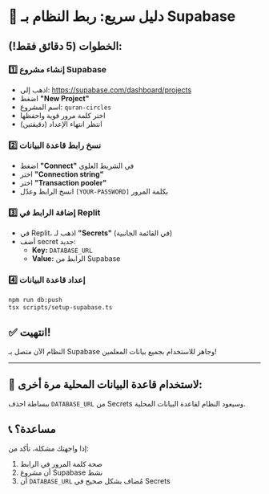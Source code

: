 # 🚀 دليل سريع: ربط النظام بـ Supabase

## الخطوات (5 دقائق فقط!):

### 1️⃣ إنشاء مشروع Supabase
- اذهب إلى: https://supabase.com/dashboard/projects
- اضغط **"New Project"**
- اسم المشروع: `quran-circles`
- اختر كلمة مرور قوية واحفظها
- انتظر انتهاء الإعداد (دقيقتين)

### 2️⃣ نسخ رابط قاعدة البيانات
- اضغط **"Connect"** في الشريط العلوي
- اختر **"Connection string"**
- اختر **"Transaction pooler"** 
- انسخ الرابط وعدّل `[YOUR-PASSWORD]` بكلمة المرور

### 3️⃣ إضافة الرابط في Replit
- في Replit، اذهب لـ **"Secrets"** (في القائمة الجانبية)
- أضف secret جديد:
  - **Key:** `DATABASE_URL`
  - **Value:** الرابط من Supabase

### 4️⃣ إعداد قاعدة البيانات
```bash
npm run db:push
tsx scripts/setup-supabase.ts
```

## ✅ انتهيت!
النظام الآن متصل بـ Supabase وجاهز للاستخدام بجميع بيانات المعلمين!

---

## 🔄 لاستخدام قاعدة البيانات المحلية مرة أخرى:
ببساطة احذف `DATABASE_URL` من Secrets وسيعود النظام لقاعدة البيانات المحلية.

## 📞 مساعدة؟
إذا واجهتك مشكلة، تأكد من:
1. صحة كلمة المرور في الرابط
2. أن مشروع Supabase نشط
3. أن `DATABASE_URL` مُضاف بشكل صحيح في Secrets